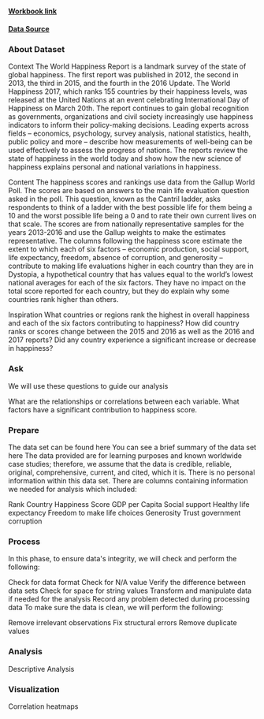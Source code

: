 #### [Workbook link](https://www.kaggle.com/code/pongpisutkongdan/wb-google-data-analytic-cs3-world-happiness)
#### [Data Source](https://www.kaggle.com/datasets/unsdsn/world-happiness)

### About Dataset
Context The World Happiness Report is a landmark survey of the state of global happiness. The first report was published in 2012, the second in 2013, the third in 2015, and the fourth in the 2016 Update. The World Happiness 2017, which ranks 155 countries by their happiness levels, was released at the United Nations at an event celebrating International Day of Happiness on March 20th. The report continues to gain global recognition as governments, organizations and civil society increasingly use happiness indicators to inform their policy-making decisions. Leading experts across fields – economics, psychology, survey analysis, national statistics, health, public policy and more – describe how measurements of well-being can be used effectively to assess the progress of nations. The reports review the state of happiness in the world today and show how the new science of happiness explains personal and national variations in happiness.

Content The happiness scores and rankings use data from the Gallup World Poll. The scores are based on answers to the main life evaluation question asked in the poll. This question, known as the Cantril ladder, asks respondents to think of a ladder with the best possible life for them being a 10 and the worst possible life being a 0 and to rate their own current lives on that scale. The scores are from nationally representative samples for the years 2013-2016 and use the Gallup weights to make the estimates representative. The columns following the happiness score estimate the extent to which each of six factors – economic production, social support, life expectancy, freedom, absence of corruption, and generosity – contribute to making life evaluations higher in each country than they are in Dystopia, a hypothetical country that has values equal to the world’s lowest national averages for each of the six factors. They have no impact on the total score reported for each country, but they do explain why some countries rank higher than others.

Inspiration What countries or regions rank the highest in overall happiness and each of the six factors contributing to happiness? How did country ranks or scores change between the 2015 and 2016 as well as the 2016 and 2017 reports? Did any country experience a significant increase or decrease in happiness?

### Ask
We will use these questions to guide our analysis

What are the relationships or correlations between each variable.
What factors have a significant contribution to happiness score.

### Prepare
The data set can be found here
You can see a brief summary of the data set here
The data provided are for learning purposes and known worldwide case studies; therefore, we assume that the data is credible, reliable, original, comprehensive, current, and cited, which it is.
There is no personal information within this data set.
There are columns containing information we needed for analysis which included:

Rank
Country
Happiness Score
GDP per Capita
Social support
Healthy life expectancy
Freedom to make life choices
Generosity
Trust government corruption

### Process
In this phase, to ensure data's integrity, we will check and perform the following:

Check for data format
Check for N/A value
Verify the difference between data sets
Check for space for string values
Transform and manipulate data if needed for the analysis
Record any problem detected during processing data
To make sure the data is clean, we will perform the following:

Remove irrelevant observations
Fix structural errors
Remove duplicate values

### Analysis
Descriptive Analysis

### Visualization
Correlation heatmaps
